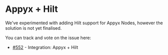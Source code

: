 # Appyx + Hilt

We've experimented with adding Hilt support for Appyx Nodes, however the solution is not yet finalised.

You can track and vote on the issue here: 

- [#552](https://github.com/bumble-tech/appyx/issues/552) - Integration: Appyx + Hilt
